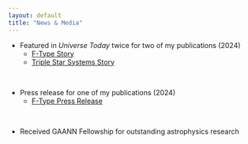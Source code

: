 ```yaml
---
layout: default
title: "News & Media"
---
```


- Featured in *Universe Today* twice for two of my publications (2024)
  - [F-Type Story](https://www.universetoday.com/articles/could-stars-hotter-than-the-sun-still-support-life)
  - [Triple Star Systems Story](https://www.universetoday.com/articles/we-dont-see-many-planets-in-old-triple-star-systems)
    
<p>&nbsp;</p>

- Press release for one of my publications (2024)
  - [F-Type Press Release](https://www.uta.edu/academics/schools-colleges/science/news/2024/09/13/uta-physicists-publish-study-on-habitability-of-f-type-star-systems)

<p>&nbsp;</p>

- Received GAANN Fellowship for outstanding astrophysics research

